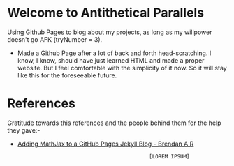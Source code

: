 # Welcome to Antithetical Parallels

Using Github Pages to blog about my projects, as long as my willpower doesn't go AFK (tryNumber = 3).

* Made a Github Page after a lot of back and forth head-scratching. I know, I know, should have just learned HTML and made a proper website. But I feel comfortable with the simplicity of it now. So it will stay like this for the foreseeable future.

# References
Gratitude towards this references and the people behind them for the help they gave:-
* [Adding MathJax to a GitHub Pages Jekyll Blog - Brendan A R](http://sgeos.github.io/github/jekyll/2016/08/21/adding_mathjax_to_a_jekyll_github_pages_blog.html)

                                                [LOREM IPSUM]
